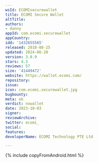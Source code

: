 ```yaml
---
wsId: ECOMIsecurewallet
title: ECOMI Secure Wallet
altTitle: 
authors:
- danny
appId: com.ecomi.securewallet
appCountry: 
idd: '1432655565'
released: 2018-08-25
updated: 2024-06-20
version: 3.0.9
stars: 4.3
reviews: 57
size: '41449472'
website: https://wallet.ecomi.com/
repository: 
issue: 
icon: com.ecomi.securewallet.jpg
bugbounty: 
meta: ok
verdict: nowallet
date: 2023-10-03
signer: 
reviewArchive: 
twitter: ecomi_
social: 
features: 
developerName: ECOMI Technology PTE Ltd

---
```


{% include copyFromAndroid.html %}
